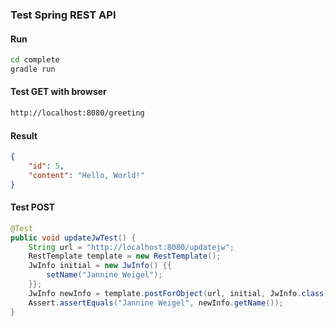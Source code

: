 ### Test Spring REST API

#### Run

``` cmd
cd complete
gradle run
```

#### Test GET with browser

```cmd
http://localhost:8080/greeting
```

#### Result

```json
{
    "id": 5,
    "content": "Hello, World!"
}
```

#### Test POST

```java
@Test
public void updateJwTest() {
    String url = "http://localhost:8080/updatejw";
    RestTemplate template = new RestTemplate();
    JwInfo initial = new JwInfo() {{
        setName("Jannine Weigel");
    }};
    JwInfo newInfo = template.postForObject(url, initial, JwInfo.class);
    Assert.assertEquals("Jannine Weigel", newInfo.getName());
}
```